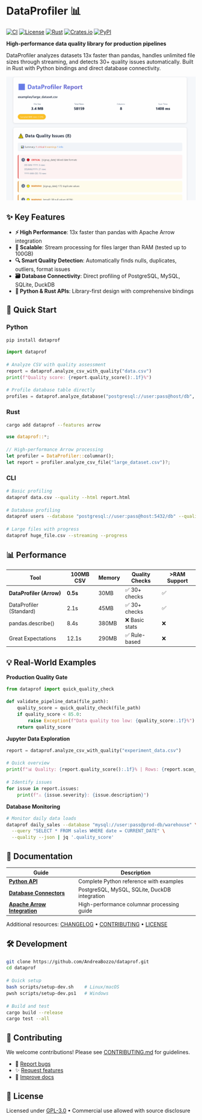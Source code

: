 # DataProfiler 📊

[![CI](https://github.com/AndreaBozzo/dataprof/workflows/CI/badge.svg)](https://github.com/AndreaBozzo/dataprof/actions)
[![License](https://img.shields.io/github/license/AndreaBozzo/dataprof)](LICENSE)
[![Rust](https://img.shields.io/badge/rust-1.70%2B-orange.svg)](https://www.rust-lang.org)
[![Crates.io](https://img.shields.io/crates/v/dataprof.svg)](https://crates.io/crates/dataprof)
[![PyPI](https://img.shields.io/pypi/v/dataprof.svg)](https://pypi.org/project/dataprof/)

**High-performance data quality library for production pipelines**

DataProfiler analyzes datasets 13x faster than pandas, handles unlimited file sizes through streaming, and detects 30+ quality issues automatically. Built in Rust with Python bindings and direct database connectivity.

![DataProfiler HTML Report](assets/animations/HTML.gif)

## ✨ Key Features

- **⚡ High Performance**: 13x faster than pandas with Apache Arrow integration
- **🌊 Scalable**: Stream processing for files larger than RAM (tested up to 100GB)
- **🔍 Smart Quality Detection**: Automatically finds nulls, duplicates, outliers, format issues
- **🗃️ Database Connectivity**: Direct profiling of PostgreSQL, MySQL, SQLite, DuckDB
- **🐍 Python & Rust APIs**: Library-first design with comprehensive bindings

## 🚀 Quick Start

### Python
```bash
pip install dataprof
```

```python
import dataprof

# Analyze CSV with quality assessment
report = dataprof.analyze_csv_with_quality("data.csv")
print(f"Quality score: {report.quality_score():.1f}%")

# Profile database table directly  
profiles = dataprof.analyze_database("postgresql://user:pass@host/db", "users")
```

### Rust
```bash
cargo add dataprof --features arrow
```

```rust
use dataprof::*;

// High-performance Arrow processing
let profiler = DataProfiler::columnar();
let report = profiler.analyze_csv_file("large_dataset.csv")?;
```

### CLI
```bash
# Basic profiling
dataprof data.csv --quality --html report.html

# Database profiling
dataprof users --database "postgresql://user:pass@host:5432/db" --quality

# Large files with progress
dataprof huge_file.csv --streaming --progress
```

## 📊 Performance

| Tool | 100MB CSV | Memory | Quality Checks | >RAM Support |
|------|-----------|--------|----------------|--------------|
| **DataProfiler (Arrow)** | **0.5s** | 30MB | ✅ 30+ checks | ✅ |
| DataProfiler (Standard) | 2.1s | 45MB | ✅ 30+ checks | ✅ |
| pandas.describe() | 8.4s | 380MB | ❌ Basic stats | ❌ |
| Great Expectations | 12.1s | 290MB | ✅ Rule-based | ❌ |

## 💡 Real-World Examples

**Production Quality Gate**
```python
from dataprof import quick_quality_check

def validate_pipeline_data(file_path):
    quality_score = quick_quality_check(file_path)
    if quality_score < 85.0:
        raise Exception(f"Data quality too low: {quality_score:.1f}%")
    return quality_score
```

**Jupyter Data Exploration**
```python
report = dataprof.analyze_csv_with_quality("experiment_data.csv")

# Quick overview
print(f"📊 Quality: {report.quality_score():.1f}% | Rows: {report.scan_info.rows_scanned:,}")

# Identify issues
for issue in report.issues:
    print(f"⚠️ {issue.severity}: {issue.description}")
```

**Database Monitoring**
```bash
# Monitor daily data loads
dataprof daily_sales --database "mysql://user:pass@prod-db/warehouse" \
  --query "SELECT * FROM sales WHERE date = CURRENT_DATE" \
  --quality --json | jq '.quality_score'
```

## 📖 Documentation

| Guide | Description |
|-------|-------------|
| **[Python API](https://github.com/AndreaBozzo/dataprof/wiki/Python-Bindings)** | Complete Python reference with examples |
| **[Database Connectors](https://github.com/AndreaBozzo/dataprof/wiki/Database-Connectors)** | PostgreSQL, MySQL, SQLite, DuckDB integration |
| **[Apache Arrow Integration](https://github.com/AndreaBozzo/dataprof/wiki/Apache-Arrow-Integration)** | High-performance columnar processing guide |

Additional resources: [CHANGELOG](CHANGELOG.md) • [CONTRIBUTING](CONTRIBUTING.md) • [LICENSE](LICENSE)

## 🛠️ Development

```bash
git clone https://github.com/AndreaBozzo/dataprof.git
cd dataprof

# Quick setup
bash scripts/setup-dev.sh    # Linux/macOS
pwsh scripts/setup-dev.ps1   # Windows

# Build and test
cargo build --release
cargo test --all
```

## 🤝 Contributing

We welcome contributions! Please see [CONTRIBUTING.md](CONTRIBUTING.md) for guidelines.

- 🐛 [Report bugs](https://github.com/AndreaBozzo/dataprof/issues)
- ✨ [Request features](https://github.com/AndreaBozzo/dataprof/issues)
- 📖 [Improve docs](https://github.com/AndreaBozzo/dataprof/wiki)

## 📄 License

Licensed under [GPL-3.0](LICENSE) • Commercial use allowed with source disclosure